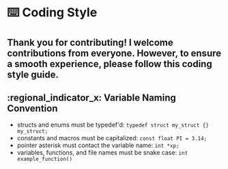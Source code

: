 # :keyboard: Coding Style
Thank you for contributing! I welcome contributions from everyone. However, to ensure a smooth experience, please follow this coding style guide.
--

## :regional_indicator_x: Variable Naming Convention
- structs and enums must be typedef'd: `typedef struct my_struct {} my_struct;`
- constants and macros must be capitalized: `const float PI = 3.14;`
- pointer asterisk must contact the variable name: `int *xp;`
- variables, functions, and file names must be snake case: `int example_function()`
